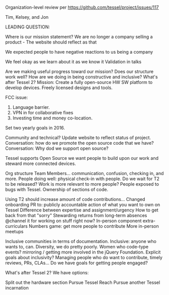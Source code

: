 Organization-level review per https://github.com/tessel/project/issues/117

Tim, Kelsey, and Jon


LEADING QUESTION:

Where is our mission statement?
We are no longer a company selling a product - The website should reflect as that

We expected people to have negative reactions to us being a company

We feel okay as we learn about it as we know it
Validation in talks

Are we making useful progress toward our mission?
Does our structure work well?
How are we doing in being constructive and inclusive?
What's after Tessel 2?
Mission: Create a fully open-source HW SW platform to develop devices. Freely licensed designs and tools.

FCC issue:
1. Language barrier.
2. VPN in for collaborative fixes
3. Investing time and money co-location.

Set two yearly goals in 2016.

Community and technical? Update website to reflect status of project.
Conversation: how do we promote the open source code that we have?
Conversation: Why dod we support open source?

Tessel supports Open Source we want people to build upon our work and steward more connected devices.

Org structure
Team Members... communication, confusion, checking in, and more.
People doing well: physical check-in with people.
Do we wait for T2 to be released? Work is more relevant to more people?
People exposed to bugs with Tessel.
Ownership of sections of code.

Using T2 should increase amount of code contributions...
Changed onboarding PR to: publicly accountable action of what you want to own on Tessel
Difference between expertise and assignment/urgency
How to get back from that "sorry"
Stewarding returns from long-term absences
@channel it for working on stuff right now?
In-person component extra-curriculars
Numbers game: get more people to contribute
More in-person meetups

Inclusive communities in terms of documentation. Inclusive: anyone who wants to, can. Diversity, we do pretty poorly. Women who code-type events?
mirroring / getting more involved in the jQuery Foundation.
Explicit goals about inclusivity?
Managing people who do want to contribute, timely reviews, PRs, CLAs...
Do we have goals for getting people engaged?

What's after Tessel 2?
We have options:

Split out the hardware section
Pursue Tessel Reach
Pursue another Tessel incarnation
